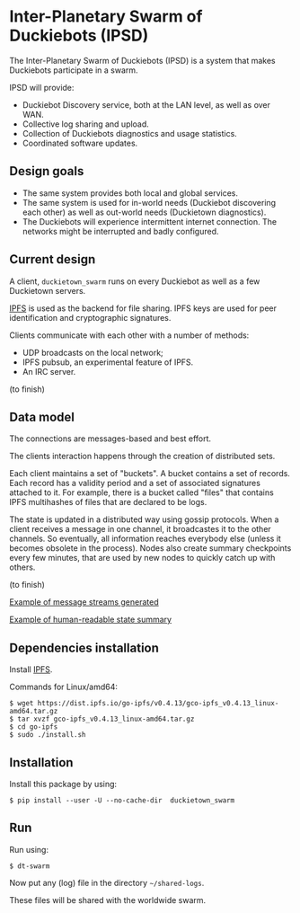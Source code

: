 # Inter-Planetary Swarm of Duckiebots (IPSD)

The Inter-Planetary Swarm of Duckiebots (IPSD) is a system that makes
Duckiebots participate in a swarm.

IPSD will provide:

- Duckiebot Discovery service, both at the LAN level, as well as over WAN.
- Collective log sharing and upload.
- Collection of Duckiebots diagnostics and usage statistics.
- Coordinated software updates.


## Design goals

- The same system provides both local and global services.
- The same system is used for in-world needs (Duckiebot discovering each other) as well as out-world needs (Duckietown diagnostics).
- The Duckiebots will experience intermittent internet connection. The networks might be
  interrupted and badly configured.


## Current design

A client, `duckietown_swarm` runs on every Duckiebot as well as a few Duckietown servers.

[IPFS][ipfs] is used as the backend for file sharing. IPFS keys are used for peer identification and cryptographic signatures.

Clients communicate with each other with a number of methods:

  * UDP broadcasts on the local network;
  * IPFS pubsub, an experimental feature of IPFS.
  * An IRC server.

(to finish)

## Data model

The connections are messages-based and best effort.

The clients interaction happens through the creation of distributed sets.

Each client maintains a set of "buckets". A bucket contains a set of records.
Each record has a validity period and a set of associated signatures attached to it.
For example, there is a bucket called "files" that contains IPFS multihashes
of files that are declared to be logs.

The state is updated in a distributed way using gossip protocols.
When a client receives a message in one channel, it broadcastes it to the other channels. So eventually, all information reaches everybody else (unless it becomes obsolete in the process).
Nodes also create summary checkpoints every few minutes, that are used by new nodes
to quickly catch up with others.

(to finish)

[Example of message streams generated](http://gateway.ipfs.io/ipfs/QmWtxzez1pGGDREBuQxjc824TojFQ434v8VxMKdvBpGkFx/machines.txt)

[Example of human-readable state summary](http://gateway.ipfs.io/ipfs/QmWtxzez1pGGDREBuQxjc824TojFQ434v8VxMKdvBpGkFx/humans.txt)


[ipfs]: http://ipfs.io



## Dependencies installation

Install [IPFS](https://ipfs.io/docs/install/).

Commands for Linux/amd64:

    $ wget https://dist.ipfs.io/go-ipfs/v0.4.13/gco-ipfs_v0.4.13_linux-amd64.tar.gz
    $ tar xvzf gco-ipfs_v0.4.13_linux-amd64.tar.gz
    $ cd go-ipfs
    $ sudo ./install.sh


## Installation

Install this package by using:

    $ pip install --user -U --no-cache-dir  duckietown_swarm

## Run

Run using:

    $ dt-swarm

Now put any (log) file in the directory `~/shared-logs`.

These files will be shared with the worldwide swarm.
